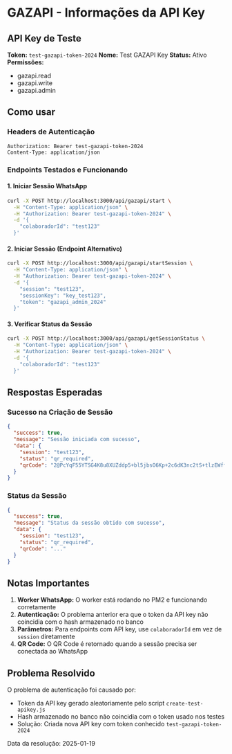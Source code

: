 # GAZAPI - Informações da API Key

## API Key de Teste

**Token:** `test-gazapi-token-2024`
**Nome:** Test GAZAPI Key
**Status:** Ativo
**Permissões:** 
- gazapi.read
- gazapi.write  
- gazapi.admin

## Como usar

### Headers de Autenticação
```
Authorization: Bearer test-gazapi-token-2024
Content-Type: application/json
```

### Endpoints Testados e Funcionando

#### 1. Iniciar Sessão WhatsApp
```bash
curl -X POST http://localhost:3000/api/gazapi/start \
  -H "Content-Type: application/json" \
  -H "Authorization: Bearer test-gazapi-token-2024" \
  -d '{
    "colaboradorId": "test123"
  }'
```

#### 2. Iniciar Sessão (Endpoint Alternativo)
```bash
curl -X POST http://localhost:3000/api/gazapi/startSession \
  -H "Content-Type: application/json" \
  -H "Authorization: Bearer test-gazapi-token-2024" \
  -d '{
    "session": "test123",
    "sessionKey": "key_test123",
    "token": "gazapi_admin_2024"
  }'
```

#### 3. Verificar Status da Sessão
```bash
curl -X POST http://localhost:3000/api/gazapi/getSessionStatus \
  -H "Content-Type: application/json" \
  -H "Authorization: Bearer test-gazapi-token-2024" \
  -d '{
    "colaboradorId": "test123"
  }'
```

## Respostas Esperadas

### Sucesso na Criação de Sessão
```json
{
  "success": true,
  "message": "Sessão iniciada com sucesso",
  "data": {
    "session": "test123",
    "status": "qr_required",
    "qrCode": "2@PcYqF55YTSG4K8u8XUZddp5+bl5jbsO6Kp+2c6dK3nc2tS+tlzEWffLBmjHXdD+ERwuZza5tjb58I5n+HrPMpBPsobRFAK0oat0=,yRoNpNpl/8KXIu0PF9kvW1wat7aE1kTuNz2PFVauQUk=,WRj6xYk8n2IaA9w5/xMbTirrQK9s3OIkfqjNdxpv+TI=,tRZ74GPwjx6lu2vJOF4ga5+/6mxilQXWxjBEsi1aCbI="
  }
}
```

### Status da Sessão
```json
{
  "success": true,
  "message": "Status da sessão obtido com sucesso",
  "data": {
    "session": "test123",
    "status": "qr_required",
    "qrCode": "..."
  }
}
```

## Notas Importantes

1. **Worker WhatsApp:** O worker está rodando no PM2 e funcionando corretamente
2. **Autenticação:** O problema anterior era que o token da API key não coincidia com o hash armazenado no banco
3. **Parâmetros:** Para endpoints com API key, use `colaboradorId` em vez de `session` diretamente
4. **QR Code:** O QR Code é retornado quando a sessão precisa ser conectada ao WhatsApp

## Problema Resolvido

O problema de autenticação foi causado por:
- Token da API key gerado aleatoriamente pelo script `create-test-apikey.js`
- Hash armazenado no banco não coincidia com o token usado nos testes
- Solução: Criada nova API key com token conhecido `test-gazapi-token-2024`

Data da resolução: 2025-01-19
